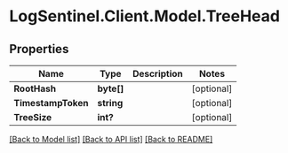 # LogSentinel.Client.Model.TreeHead
## Properties

Name | Type | Description | Notes
------------ | ------------- | ------------- | -------------
**RootHash** | **byte[]** |  | [optional] 
**TimestampToken** | **string** |  | [optional] 
**TreeSize** | **int?** |  | [optional] 

[[Back to Model list]](../README.md#documentation-for-models) [[Back to API list]](../README.md#documentation-for-api-endpoints) [[Back to README]](../README.md)

